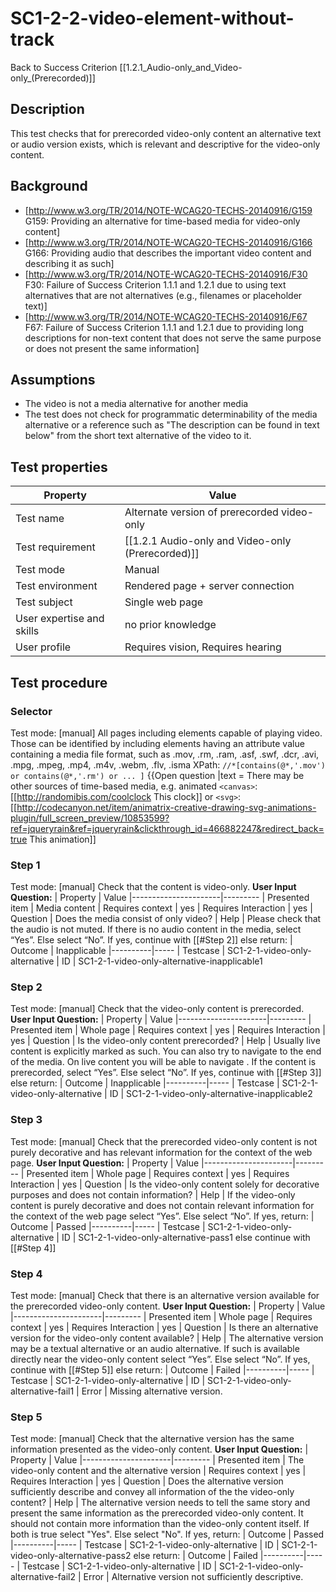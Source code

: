 
# SC1-2-2-video-element-without-track
Back to Success Criterion [[1.2.1_Audio-only_and_Video-only_(Prerecorded)]]

## Description
This test checks that for prerecorded video-only content an alternative text or audio version exists, which is relevant and descriptive for the video-only content.
## Background
- [http://www.w3.org/TR/2014/NOTE-WCAG20-TECHS-20140916/G159 G159: Providing an alternative for time-based media for video-only content]
- [http://www.w3.org/TR/2014/NOTE-WCAG20-TECHS-20140916/G166 G166: Providing audio that describes the important video content and describing it as such]
- [http://www.w3.org/TR/2014/NOTE-WCAG20-TECHS-20140916/F30 F30: Failure of Success Criterion 1.1.1 and 1.2.1 due to using text alternatives that are not alternatives (e.g., filenames or placeholder text)]
- [http://www.w3.org/TR/2014/NOTE-WCAG20-TECHS-20140916/F67 F67: Failure of Success Criterion 1.1.1 and 1.2.1 due to providing long descriptions for non-text content that does not serve the same purpose or does not present the same information]
## Assumptions
- The video is not a media alternative for another media
- The test does not check for programmatic determinability of the media alternative or a reference such as "The description can be found in text below" from the short text alternative of the video to it.
## Test properties
| Property          | Value
|-------------------|----
| Test name         | Alternate version of prerecorded video-only
| Test requirement  | [[1.2.1 Audio-only and Video-only (Prerecorded)]]
| Test mode         | Manual
| Test environment  | Rendered page + server connection
| Test subject      | Single web page
|User expertise and skills |no prior knowledge
| User profile      | Requires vision, Requires hearing

## Test procedure
### Selector
Test mode: [manual]
All pages including elements capable of playing video.
Those can be identified by including elements having an attribute value containing a media file format, such as  .mov, .rm, .ram, .asf, .swf, .dcr, .avi, .mpg, .mpeg, .mp4, .m4v, .webm, .flv, .isma
XPath: `//*[contains(@*,'.mov') or contains(@*,'.rm') or ... ]`
{{Open question
|text = There may be other sources of time-based media,
e.g. animated `<canvas>`: [[http://randomibis.com/coolclock This clock]]
or `<svg>`: [[http://codecanyon.net/item/animatrix-creative-drawing-svg-animations-plugin/full_screen_preview/10853599?ref=jqueryrain&ref=jqueryrain&clickthrough_id=466882247&redirect_back=true This animation]]
### Step 1
Test mode: [manual]
Check that the content is video-only.
**User Input Question:**
| Property             | Value
|----------------------|---------
| Presented item       | Media content
| Requires context     | yes
| Requires Interaction | yes
| Question             | Does the media consist of only video?
| Help                 | Please check that the audio is not muted. If there is no audio content in the media, select “Yes”. Else select “No”.
If yes, continue with [[#Step 2]]
else return:
| Outcome  | Inapplicable
|----------|-----
| Testcase | SC1-2-1-video-only-alternative
| ID       | SC1-2-1-video-only-alternative-inapplicable1
### Step 2
Test mode: [manual]
Check that the video-only content is prerecorded.
**User Input Question:**
| Property             | Value
|----------------------|---------
| Presented item       | Whole page
| Requires context     | yes
| Requires Interaction | yes
| Question             | Is the video-only content prerecorded?
| Help                 | Usually live content is explicitly marked as such. You can also try to navigate to the end of the media. On live content you will be able to navigate . If the content is prerecorded, select “Yes”. Else select “No”.
If yes, continue with [[#Step 3]]
else return:
| Outcome  | Inapplicable
|----------|-----
| Testcase | SC1-2-1-video-only-alternative
| ID       | SC1-2-1-video-only-alternative-inapplicable2
### Step 3
Test mode: [manual]
Check that the prerecorded video-only content is not purely decorative and has relevant information for the context of the web page.
**User Input Question:**
| Property             | Value
|----------------------|---------
| Presented item       | Whole page
| Requires context     | yes
| Requires Interaction | yes
| Question             | Is the video-only content solely for decorative purposes and does not contain information?
| Help                 | If the video-only content is purely decorative and does not contain relevant information for the context of the web page select “Yes”. Else select “No”.
If yes, return:
| Outcome  | Passed
|----------|-----
| Testcase | SC1-2-1-video-only-alternative
| ID       | SC1-2-1-video-only-alternative-pass1
else continue with [[#Step 4]]
### Step 4
Test mode: [manual]
Check that there is an alternative version available for the prerecorded video-only content.
**User Input Question:**
| Property             | Value
|----------------------|---------
| Presented item       | Whole page
| Requires context     | yes
| Requires Interaction | yes
| Question             | Is there an alternative version for the video-only content available?
| Help                 | The alternative version may be a textual alternative or an audio alternative. If such is available directly near the video-only content select “Yes”. Else select “No”.
If yes, continue with [[#Step 5]]
else return:
| Outcome  | Failed
|----------|-----
| Testcase | SC1-2-1-video-only-alternative
| ID       | SC1-2-1-video-only-alternative-fail1
| Error    | Missing alternative version.
### Step 5
Test mode: [manual]
Check that the alternative version has the same information presented as the video-only content.
**User Input Question:**
| Property             | Value
|----------------------|---------
| Presented item       | The video-only content and the alternative version
| Requires context     | yes
| Requires Interaction | yes
| Question             | Does the alternative version sufficiently describe and convey all information of the the video-only content?
| Help                 | The alternative version needs to tell the same story and present the same information as the prerecorded video-only content. It should not contain more information than the video-only content itself. If both is true select "Yes". Else select "No".
If yes, return:
| Outcome  | Passed
|----------|-----
| Testcase | SC1-2-1-video-only-alternative
| ID       | SC1-2-1-video-only-alternative-pass2
else return:
| Outcome  | Failed
|----------|-----
| Testcase | SC1-2-1-video-only-alternative
| ID       | SC1-2-1-video-only-alternative-fail2
| Error    | Alternative version not sufficiently descriptive.
